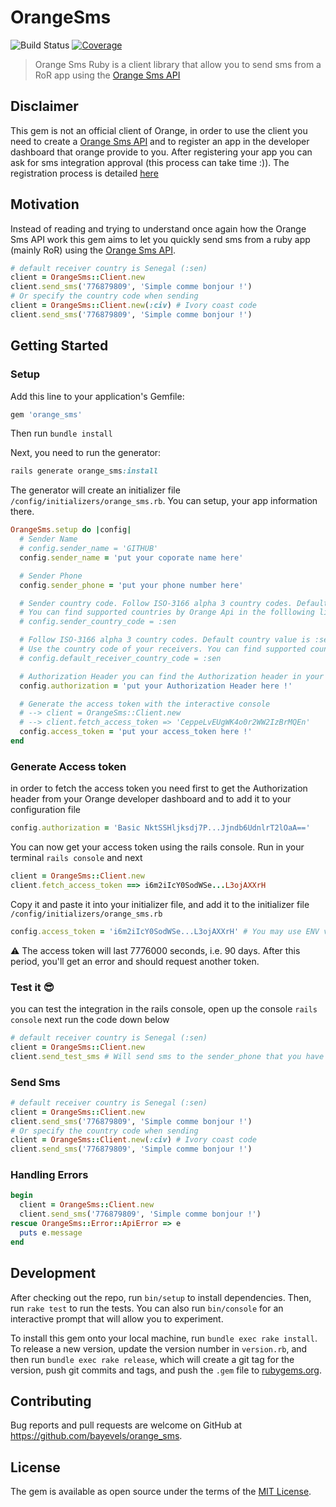 # OrangeSms
![Build Status](https://travis-ci.com/bayevels/orange-sms-ruby.svg?branch=master)
[![Coverage](https://bayevels.github.io/orange-sms-ruby/badges/coverage_badge_total.svg)](https://bayevels.github.io/orange-sms-ruby/coverage/index.html)
> Orange Sms Ruby is a client library that allow you to send sms from a RoR app using the [Orange Sms API](https://developer.orange.com/apis/sms-sn/overview)

## Disclaimer
This gem is not an official client of Orange, in order to use the client you need to create a [Orange Sms API](https://developer.orange.com/apis/sms-sn/overview) and to register an app in the developer dashboard that orange provide to you. After registering your app you can ask for sms integration approval (this process can take time :)).
The registration process is detailed [here](https://developer.orange.com/apis/sms-sn/overview)
## Motivation
Instead of reading and trying to understand once again how the Orange Sms API work this gem aims to let you quickly send sms from a ruby  app (mainly RoR) using the [Orange Sms API](https://developer.orange.com/apis/sms-sn/overview).

```ruby
# default receiver country is Senegal (:sen)
client = OrangeSms::Client.new
client.send_sms('776879809', 'Simple comme bonjour !')
# Or specify the country code when sending
client = OrangeSms::Client.new(:civ) # Ivory coast code
client.send_sms('776879809', 'Simple comme bonjour !')
```
## Getting Started

### Setup
Add this line to your application's Gemfile:

```ruby
gem 'orange_sms'
```
Then run `bundle install`

Next, you need to run the generator:

```ruby
rails generate orange_sms:install
```
The generator will create an initializer file `/config/initializers/orange_sms.rb`.
You can setup, your app information there.
```ruby
OrangeSms.setup do |config|
  # Sender Name
  # config.sender_name = 'GITHUB'
  config.sender_name = 'put your coporate name here'

  # Sender Phone
  config.sender_phone = 'put your phone number here'

  # Sender country code. Follow ISO-3166 alpha 3 country codes. Default country value is :sen (Senegal)
  # You can find supported countries by Orange Api in the folllowing link https://developer.orange.com/apis/sms-sn/getting-started
  # config.sender_country_code = :sen

  # Follow ISO-3166 alpha 3 country codes. Default country value is :sen (Senegal)
  # Use the country code of your receivers. You can find supported countries by Orange Api in the folllowing link https://developer.orange.com/apis/sms-sn/getting-started
  # config.default_receiver_country_code = :sen

  # Authorization Header you can find the Authorization header in your app dashboard https://developer.orange.com/myapps
  config.authorization = 'put your Authorization Header here !' 

  # Generate the access token with the interactive console
  # --> client = OrangeSms::Client.new
  # --> client.fetch_access_token => 'CeppeLvEUgWK4o0r2WW2IzBrMQEn'
  config.access_token = 'put your access_token here !'
end
```
### Generate Access token
in order to fetch the access token you need first to get the Authorization header from your Orange developer dashboard and to add it to your configuration file
```ruby
config.authorization = 'Basic NktSSHljksdj7P...Jjndb6UdnlrT2lOaA==' 
```
You can now get your access token using the rails console. Run in your terminal `rails console` and next
```ruby
client = OrangeSms::Client.new
client.fetch_access_token ==> i6m2iIcY0SodWSe...L3ojAXXrH
```
Copy it and paste it into your initializer file, and add it to the initializer file `/config/initializers/orange_sms.rb`
```ruby
config.access_token = 'i6m2iIcY0SodWSe...L3ojAXXrH' # You may use ENV variables
```
:warning: The access token will last 7776000 seconds, i.e. 90 days. After this period, you'll get an error and should request another token.

### Test it :sunglasses:
you can test the integration in the rails console, open up the console `rails console` next run the code down below
```ruby
# default receiver country is Senegal (:sen)
client = OrangeSms::Client.new
client.send_test_sms # Will send sms to the sender_phone that you have specified inside `/config/initializers/orange_sms.rb`.
```
### Send Sms
```ruby
# default receiver country is Senegal (:sen)
client = OrangeSms::Client.new
client.send_sms('776879809', 'Simple comme bonjour !')
# Or specify the country code when sending
client = OrangeSms::Client.new(:civ) # Ivory coast code
client.send_sms('776879809', 'Simple comme bonjour !')
```
### Handling Errors
```ruby
begin
  client = OrangeSms::Client.new
  client.send_sms('776879809', 'Simple comme bonjour !')
rescue OrangeSms::Error::ApiError => e
  puts e.message
end
```
## Development

After checking out the repo, run `bin/setup` to install dependencies. Then, run `rake test` to run the tests. You can also run `bin/console` for an interactive prompt that will allow you to experiment.

To install this gem onto your local machine, run `bundle exec rake install`. To release a new version, update the version number in `version.rb`, and then run `bundle exec rake release`, which will create a git tag for the version, push git commits and tags, and push the `.gem` file to [rubygems.org](https://rubygems.org).

## Contributing

Bug reports and pull requests are welcome on GitHub at https://github.com/bayevels/orange_sms.


## License

The gem is available as open source under the terms of the [MIT License](https://opensource.org/licenses/MIT).
